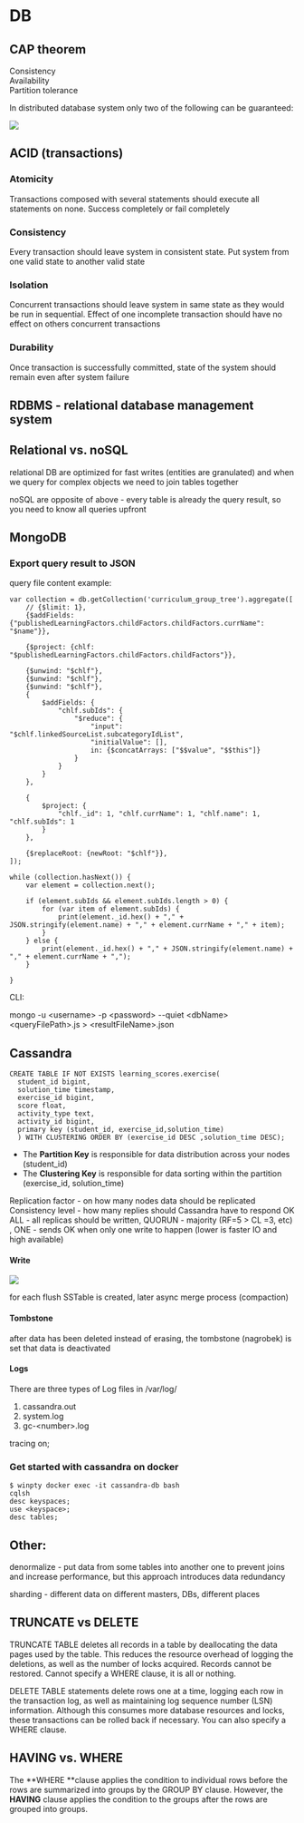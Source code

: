 # DB

## CAP theorem

Consistency\
Availability\
Partition tolerance

In distributed database system only two of the following can be guaranteed:

![](<../.gitbook/assets/image (4).png>)

## ACID (transactions) <a href="acid" id="acid"></a>

### Atomicity

Transactions composed with several statements should execute all statements on none. Success completely or fail completely

### Consistency

Every transaction should leave system in consistent state. Put system from one valid state to another valid state

### Isolation

Concurrent transactions should leave system in same state as they would be run in sequential. Effect of one incomplete transaction should have no effect on others concurrent transactions &#x20;

### Durability

Once transaction is successfully committed, state of the system should remain even after system failure&#x20;

## RDBMS - relational database management system

## Relational vs. noSQL

relational DB are optimized for fast writes (entities are granulated) and when we query for complex objects we need to join tables together

noSQL are opposite of above - every table is already the query result, so you need to know all queries upfront

## MongoDB

### Export query result to JSON

query file content example:

```
var collection = db.getCollection('curriculum_group_tree').aggregate([
    // {$limit: 1},
    {$addFields: {"publishedLearningFactors.childFactors.childFactors.currName": "$name"}},

    {$project: {chlf: "$publishedLearningFactors.childFactors.childFactors"}},

    {$unwind: "$chlf"},
    {$unwind: "$chlf"},
    {$unwind: "$chlf"},
    {
        $addFields: {
            "chlf.subIds": {
                "$reduce": {
                    "input": "$chlf.linkedSourceList.subcategoryIdList",
                    "initialValue": [],
                    in: {$concatArrays: ["$$value", "$$this"]}
                }
            }
        }
    },

    {
        $project: {
            "chlf._id": 1, "chlf.currName": 1, "chlf.name": 1, "chlf.subIds": 1
        }
    },

    {$replaceRoot: {newRoot: "$chlf"}},
]);

while (collection.hasNext()) {
    var element = collection.next();

    if (element.subIds && element.subIds.length > 0) {
        for (var item of element.subIds) {
            print(element._id.hex() + "," + JSON.stringify(element.name) + "," + element.currName + "," + item);
        }
    } else {
        print(element._id.hex() + "," + JSON.stringify(element.name) + "," + element.currName + ",");
    }

}

```

CLI:

mongo -u \<username> -p \<password> --quiet \<dbName> \<queryFilePath>.js > \<resultFileName>.json

## Cassandra

```
CREATE TABLE IF NOT EXISTS learning_scores.exercise(
  student_id bigint, 
  solution_time timestamp,
  exercise_id bigint,
  score float,
  activity_type text,
  activity_id bigint,
  primary key (student_id, exercise_id,solution_time)
  ) WITH CLUSTERING ORDER BY (exercise_id DESC ,solution_time DESC);
```

* The **Partition Key** is responsible for data distribution across your nodes (student\_id)
* The **Clustering Key** is responsible for data sorting within the partition (exercise\_id, solution\_time)

Replication factor - on how many nodes data should be replicated\
Consistency level - how many replies should Cassandra have to respond OK\
ALL - all replicas should be written, QUORUN - majority (RF=5 > CL =3, etc) , ONE - sends OK when only one write to happen (lower is faster IO and high available)

#### Write

![](../.gitbook/assets/image-14.png)

for each flush SSTable is created, later async merge process (compaction)

#### Tombstone

after data has been deleted instead of erasing, the tombstone (nagrobek) is set that data is deactivated

#### Logs

There are three types of Log files in /var/log/

1. cassandra.out
2. system.log
3. gc-\<number>.log

tracing on;

### Get started with cassandra on docker

`$ winpty docker exec -it cassandra-db bash  `\
`cqlsh  `\
`desc keyspaces;  `\
`use <keyspace>;  `\
`desc tables;`

## Other:

denormalize - put data from some tables into another one to prevent joins and increase performance, but this approach introduces data redundancy

sharding - different data on different masters, DBs, different places

## TRUNCATE vs DELETE

TRUNCATE TABLE deletes all records in a table by deallocating the data pages used by the table. This reduces the resource overhead of logging the deletions, as well as the number of locks acquired. Records cannot be restored. Cannot specify a WHERE clause, it is all or nothing.

DELETE TABLE statements delete rows one at a time, logging each row in the transaction log, as well as maintaining log sequence number (LSN) information. Although this consumes more database resources and locks, these transactions can be rolled back if necessary. You can also specify a WHERE clause.

## **HAVING vs**. WHERE

The **WHERE **clause applies the condition to individual rows before the rows are summarized into groups by the GROUP BY clause. However, the **HAVING** clause applies the condition to the groups after the rows are grouped into groups.
